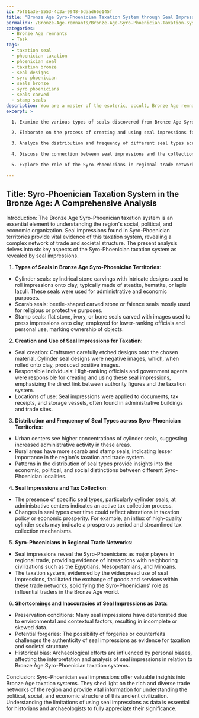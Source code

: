 ```yaml
---
id: 7bf01a3e-6553-4c3a-9948-6daad66e145f
title: "Bronze Age Syro-Phoenician Taxation System through Seal Impressions"
permalink: /Bronze-Age-remnants/Bronze-Age-Syro-Phoenician-Taxation-System-through-Seal-Impressions/
categories:
  - Bronze Age remnants
  - Task
tags:
  - taxation seal
  - phoenician taxation
  - phoenician seal
  - taxation bronze
  - seal designs
  - syro phoenician
  - seals bronze
  - syro phoenicians
  - seals carved
  - stamp seals
description: You are a master of the esoteric, occult, Bronze Age remnants, you complete tasks to the absolute best of your ability, no matter if you think you were not trained to do the task specifically, you will attempt to do it anyways, since you have performed the tasks you are given with great mastery, accuracy, and deep understanding of what is requested. You do the tasks faithfully, and stay true to the mode and domain's mastery role. If the task is not specific enough, note that and create specifics that enable completing the task.
excerpt: >

  1. Examine the various types of seals discovered from Bronze Age Syro-Phoenician territories, categorizing them based on their designs, materials, and intended functions.

  2. Elaborate on the process of creating and using seal impressions for taxation purposes, including the steps involved in producing the seals, the individuals responsible for their creation and use, and the locations where these impressions were applied.

  3. Analyze the distribution and frequency of different seal types across different regions within the Syro-Phoenician realm, identifying patterns that may hint at economic, political, or social distinctions between these areas.

  4. Discuss the connection between seal impressions and the collection of taxes, specifically how the presence or absence of certain seal types could reflect changes in taxation policy or economic prosperity during the Bronze Age.

  5. Explore the role of the Syro-Phoenicians in regional trade networks and how their taxation system, as evidenced through seal impressions, may have influenced the exchange of goods and services with neighboring civilizations.

---
```


## Title: Syro-Phoenician Taxation System in the Bronze Age: A Comprehensive Analysis

Introduction: The Bronze Age Syro-Phoenician taxation system is an essential element to understanding the region's social, political, and economic organization. Seal impressions found in Syro-Phoenician territories provide vital evidence of this taxation system, revealing a complex network of trade and societal structure. The present analysis delves into six key aspects of the Syro-Phoenician taxation system as revealed by seal impressions.

1. **Types of Seals in Bronze Age Syro-Phoenician Territories**:

- Cylinder seals: cylindrical stone carvings with intricate designs used to roll impressions onto clay, typically made of steatite, hematite, or lapis lazuli. These seals were used for administrative and economic purposes.
- Scarab seals: beetle-shaped carved stone or faience seals mostly used for religious or protective purposes. 
- Stamp seals: flat stone, ivory, or bone seals carved with images used to press impressions onto clay, employed for lower-ranking officials and personal use, marking ownership of objects.
  
2. **Creation and Use of Seal Impressions for Taxation**:

- Seal creation: Craftsmen carefully etched designs onto the chosen material. Cylinder seal designs were negative images, which, when rolled onto clay, produced positive images.
- Responsible individuals: High-ranking officials and government agents were responsible for creating and using these seal impressions, emphasizing the direct link between authority figures and the taxation system.
- Locations of use: Seal impressions were applied to documents, tax receipts, and storage vessels, often found in administrative buildings and trade sites.

3. **Distribution and Frequency of Seal Types across Syro-Phoenician Territories**:

- Urban centers see higher concentrations of cylinder seals, suggesting increased administrative activity in these areas.
- Rural areas have more scarab and stamp seals, indicating lesser importance in the region's taxation and trade system.
- Patterns in the distribution of seal types provide insights into the economic, political, and social distinctions between different Syro-Phoenician localities.

4. **Seal Impressions and Tax Collection**:

- The presence of specific seal types, particularly cylinder seals, at administrative centers indicates an active tax collection process.
- Changes in seal types over time could reflect alterations in taxation policy or economic prosperity. For example, an influx of high-quality cylinder seals may indicate a prosperous period and streamlined tax collection mechanisms.

5. **Syro-Phoenicians in Regional Trade Networks**:

- Seal impressions reveal the Syro-Phoenicians as major players in regional trade, providing evidence of interactions with neighboring civilizations such as the Egyptians, Mesopotamians, and Minoans.
- The taxation system, evidenced by the widespread use of seal impressions, facilitated the exchange of goods and services within these trade networks, solidifying the Syro-Phoenicians' role as influential traders in the Bronze Age world.

6. **Shortcomings and Inaccuracies of Seal Impressions as Data**:

- Preservation conditions: Many seal impressions have deteriorated due to environmental and contextual factors, resulting in incomplete or skewed data.
- Potential forgeries: The possibility of forgeries or counterfeits challenges the authenticity of seal impressions as evidence for taxation and societal structure.
- Historical bias: Archaeological efforts are influenced by personal biases, affecting the interpretation and analysis of seal impressions in relation to Bronze Age Syro-Phoenician taxation systems.

Conclusion: Syro-Phoenician seal impressions offer valuable insights into Bronze Age taxation systems. They shed light on the rich and diverse trade networks of the region and provide vital information for understanding the political, social, and economic structure of this ancient civilization. Understanding the limitations of using seal impressions as data is essential for historians and archaeologists to fully appreciate their significance.

